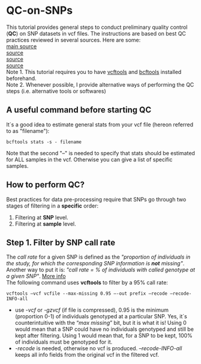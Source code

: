# QC-on-SNPs
This tutorial provides general steps to conduct preliminary quality control (**QC**) on SNP datasets in vcf files. The instructions are based on best QC practices reviewed in several sources. Here are some:  
[main source](https://doi.org/10.1002/sim.6605)  
[source](https://currentprotocols.onlinelibrary.wiley.com/doi/10.1002/0471142905.hg0119s68)  
[source](https://pubmed.ncbi.nlm.nih.gov/29484742/)  
[source](https://onlinelibrary.wiley.com/doi/10.1002/gepi.20516)  
Note 1. This tutorial requires you to have [vcftools](https://vcftools.github.io/man_latest.html) and [bcftools](https://samtools.github.io/bcftools/) installed beforehand.  
Note 2. Whenever possible, I provide alternative ways of performing the QC steps (i.e. alternative tools or softwares)  
## A useful command before starting QC
It´s a good idea to estimate general stats from your vcf file (hereon referred to as "filename"):
```
bcftools stats -s - filename
```
Note that the second "–" is needed to specify that stats should be estimated for ALL samples in the vcf. Otherwise you can give a list of specific samples. 
## How to perform QC?
Best practices for data pre-processing require that SNPs go through two stages of filtering in a **specific** order:  
1. Filtering at **SNP** level.
2. Filtering at **sample** level.
## Step 1. Filter by SNP call rate
The *call rate* for a given SNP is defined as the *"proportion of individuals in the study, for which the corresponding SNP information is **not** missing"*. Another way to put it is: *"call rate = % of individuals with called genotype at a given SNP"*. [More info](https://www.biostars.org/p/487816/)  
The following command uses **vcftools** to filter by a 95% call rate:
```
vcftools –vcf vcfile --max-missing 0.95 –-out prefix –recode –recode-INFO-all 
```

* use *-vcf* or *-gzvcf* (if file is compressed), 0.95 is the minimum (proportion 0-1) of individuals genotyped at a particular SNP. Yes, it´s counterintuitive with the “*max missing*” bit, but it is what it is! Using 0 would mean that a SNP could have no individuals genotyped and still be kept after filtering. Using 1 would mean that, for a SNP to be kept, 100% of individuals must be genotyped for it.
*  *-recode* is needed, otherwise no vcf is produced. *–recode-INFO-all* keeps all info fields from the original vcf in the filtered vcf. 






